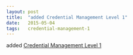 ```yaml
---
layout: post
title:  "added Credential Management Level 1"
date:   2015-05-04
tags:   credential-management-1
---
```


added [Credential Management Level 1](/spec/credential-management-1)

